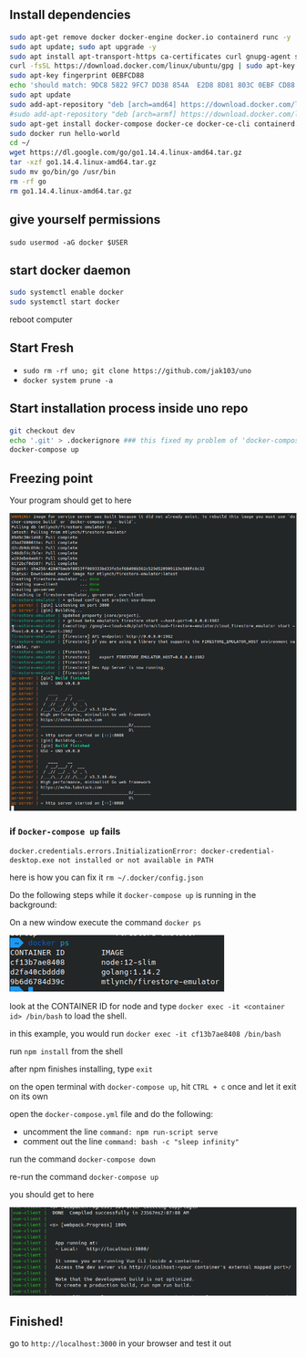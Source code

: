 ## Install dependencies
```bash
sudo apt-get remove docker docker-engine docker.io containerd runc -y
sudo apt update; sudo apt upgrade -y
sudo apt install apt-transport-https ca-certificates curl gnupg-agent software-properties-common -y
curl -fsSL https://download.docker.com/linux/ubuntu/gpg | sudo apt-key add -
sudo apt-key fingerprint 0EBFCD88
echo 'should match: 9DC8 5822 9FC7 DD38 854A  E2D8 8D81 803C 0EBF CD88'
sudo apt update
sudo add-apt-repository "deb [arch=amd64] https://download.docker.com/linux/ubuntu $(lsb_release -cs) stable"
#sudo add-apt-repository "deb [arch=armf] https://download.docker.com/linux/ubuntu $(lsb_release -cs) stable"
sudo apt-get install docker-compose docker-ce docker-ce-cli containerd.io -y
sudo docker run hello-world
cd ~/
wget https://dl.google.com/go/go1.14.4.linux-amd64.tar.gz
tar -xzf go1.14.4.linux-amd64.tar.gz
sudo mv go/bin/go /usr/bin
rm -rf go
rm go1.14.4.linux-amd64.tar.gz
```

## give yourself permissions
```sudo usermod -aG docker $USER```

## start docker daemon
```bash
sudo systemctl enable docker
sudo systemctl start docker
```
reboot computer


## Start Fresh
* ```sudo rm -rf uno; git clone https://github.com/jak103/uno```
* ```docker system prune -a```

## Start installation process inside uno repo
```bash
git checkout dev
echo '.git' > .dockerignore ### this fixed my problem of 'docker-compose up' hanging
docker-compose up
```

## Freezing point

Your program should get to here 

![This is where it should freeze](docker_images/freezeHere.png)


### if `Docker-compose up` fails
```
docker.credentials.errors.InitializationError: docker-credential-desktop.exe not installed or not available in PATH
```

here is how you can fix it
`rm ~/.docker/config.json`


Do the following steps while it ```docker-compose up``` is running in the background:

On a new window execute the command ```docker ps```

![output of 'docker ps'](docker_images/docker-ps-1.png)

look at the CONTAINER ID for node and type ```docker exec -it <container id> /bin/bash``` to load the shell.


in this example, you would run ```docker exec -it cf13b7ae8408 /bin/bash```

run ```npm install``` from the shell

after npm finishes installing, type ```exit```

on the open terminal with ```docker-compose up```, hit ```CTRL + c``` once and let it exit on its own

open the ```docker-compose.yml``` file and do the following:
* uncomment the line ```command: npm run-script serve```
* comment out the line ```command: bash -c "sleep infinity"```

run the command ```docker-compose down```

re-run the command ```docker-compose up```

you should get to here

![image for working docker](docker_images/finished.png)

## Finished!
go to ```http://localhost:3000``` in your browser and test it out
